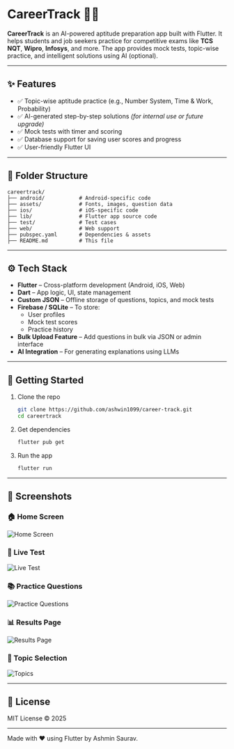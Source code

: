 # CareerTrack 🧠📱

**CareerTrack** is an AI-powered aptitude preparation app built with Flutter. It helps students and job seekers practice for competitive exams like **TCS NQT**, **Wipro**, **Infosys**, and more. The app provides mock tests, topic-wise practice, and intelligent solutions using AI (optional).

---

## ✨ Features

- ✅ Topic-wise aptitude practice (e.g., Number System, Time & Work, Probability)
- ✅ AI-generated step-by-step solutions *(for internal use or future upgrade)*
- ✅ Mock tests with timer and scoring
- ✅ Database support for saving user scores and progress
- ✅ User-friendly Flutter UI

---


## 📁 Folder Structure

```
careertrack/
├── android/           # Android-specific code
├── assets/            # Fonts, images, question data
├── ios/               # iOS-specific code
├── lib/               # Flutter app source code
├── test/              # Test cases
├── web/               # Web support
├── pubspec.yaml       # Dependencies & assets
├── README.md          # This file
```

---

## ⚙️ Tech Stack

- **Flutter** – Cross-platform development (Android, iOS, Web)
- **Dart** – App logic, UI, state management
- **Custom JSON** – Offline storage of questions, topics, and mock tests
- **Firebase / SQLite** – To store:
  - User profiles
  - Mock test scores
  - Practice history
- **Bulk Upload Feature** – Add questions in bulk via JSON or admin interface 
- **AI Integration** – For generating explanations using LLMs

---

## 🚀 Getting Started

1. Clone the repo  
   ```bash
   git clone https://github.com/ashwin1099/career-track.git
   cd careertrack
   ```

2. Get dependencies  
   ```bash
   flutter pub get
   ```

3. Run the app  
   ```bash
   flutter run
   ```

---


## 📸 Screenshots

### 🏠 Home Screen  
![Home Screen](assets/screenshots/Homescreen.jpg)

### 🧪 Live Test  
![Live Test](assets/screenshots/LiveTest.jpg)

### 📚 Practice Questions  
![Practice Questions](assets/screenshots/PracticeQuestions.jpg)

### 📊 Results Page  
![Results Page](assets/screenshots/ResultsPage.jpg)

### 🧠 Topic Selection  
![Topics](assets/screenshots/Topics.jpg)

---

## 📄 License

MIT License © 2025

---

Made with ❤️ using Flutter by Ashmin Saurav.
